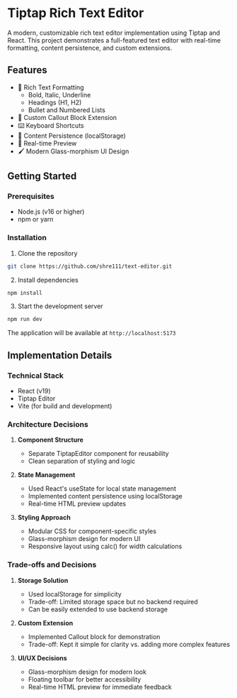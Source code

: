 # Tiptap Rich Text Editor

A modern, customizable rich text editor implementation using Tiptap and React. This project demonstrates a full-featured text editor with real-time formatting, content persistence, and custom extensions.

## Features

- 📝 Rich Text Formatting
  - Bold, Italic, Underline
  - Headings (H1, H2)
  - Bullet and Numbered Lists
- 🎨 Custom Callout Block Extension
- ⌨️ Keyboard Shortcuts
- 💾 Content Persistence (localStorage)
- 🎯 Real-time Preview
- 🖌️ Modern Glass-morphism UI Design

## Getting Started

### Prerequisites

- Node.js (v16 or higher)
- npm or yarn

### Installation

1. Clone the repository
```bash
git clone https://github.com/shre111/text-editor.git
```

2. Install dependencies
```bash
npm install
```

3. Start the development server
```bash
npm run dev
```

The application will be available at `http://localhost:5173`

## Implementation Details

### Technical Stack
- React (v19)
- Tiptap Editor
- Vite (for build and development)

### Architecture Decisions

1. **Component Structure**
   - Separate TiptapEditor component for reusability
   - Clean separation of styling and logic

2. **State Management**
   - Used React's useState for local state management
   - Implemented content persistence using localStorage
   - Real-time HTML preview updates

3. **Styling Approach**
   - Modular CSS for component-specific styles
   - Glass-morphism design for modern UI
   - Responsive layout using calc() for width calculations

### Trade-offs and Decisions

1. **Storage Solution**
   - Used localStorage for simplicity
   - Trade-off: Limited storage space but no backend required
   - Can be easily extended to use backend storage

2. **Custom Extension**
   - Implemented Callout block for demonstration
   - Trade-off: Kept it simple for clarity vs. adding more complex features

3. **UI/UX Decisions**
   - Glass-morphism design for modern look
   - Floating toolbar for better accessibility
   - Real-time HTML preview for immediate feedback
